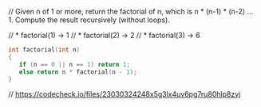 // Given n of 1 or more, return the factorial of n, which is n * (n-1) * (n-2) ... 1. Compute the result recursively (without loops).

// * factorial(1) → 1
// * factorial(2) → 2
// * factorial(3) → 6

```cpp
int factorial(int n)
{
   if (n == 0 || n == 1) return 1;
   else return n * factorial(n - 1);
}
```

// https://codecheck.io/files/23030324248x5g3lx4uv6pg7ru80hlp8zvj